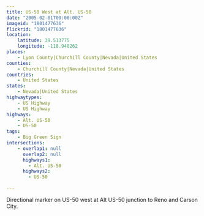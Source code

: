 ```yaml
---
title: US-50 West at Alt. US-50
date: "2005-02-01T00:00:00Z"
imageid: "1801477636"
flickrid: "1801477636"
location:
    latitude: 39.513775
    longitude: -118.940262
places:
    - Lyon County|Churchill County|Nevada|United States
counties:
    - Churchill County|Nevada|United States
countries:
    - United States
states:
    - Nevada|United States
highwaytypes:
    - US Highway
    - US Highway
highways:
    - Alt. US-50
    - US-50
tags:
    - Big Green Sign
intersections:
    - overlap1: null
      overlap2: null
      highways1:
        - Alt. US-50
      highways2:
        - US-50

---
```

Directional marker on US-50 west at Alt US-50 junction to Reno and Carson City.